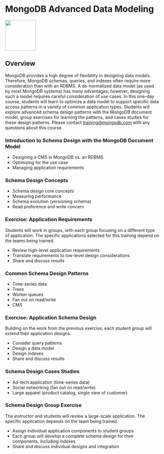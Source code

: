 # MongoDB Advanced Data Modeling

<img src="img/mongodb-university-logo.png" class="floatright single" style="width: 100px">

## Overview

MongoDB provides a high degree of flexibility in designing data models. Therefore, MongoDB schemas, queries, and indexes often require more consideration than with an RDBMS. A de-normalized data model (as used by most MongoDB systems) has many advantages; however, designing such a model requires careful consideration of use cases. In this one-day course, students will learn to optimize a data model to support specific data access patterns in a variety of common application types. Students will explore advanced schema design patterns with the MongoDB document model, group exercises for learning the patterns, and cases studies for these design patterns. Please contact <a href="mailto:training@mongodb.com">training@mongodb.com</a> with any questions about this course.

### Introduction to Schema Design with the MongoDB Document Model

* Designing a CMS in MongoDB vs. an RDBMS
* Optimizing for the use case
* Managing application requirements

### Schema Design Concepts

* Schema design core concepts
* Measuring performance
* Schema evolution (versioning schema)
* Read preference and write concern

### Exercise: Application Requirements

Students will work in groups, with each group focusing on a different type of application. The specific applications selected for this training depend on the teams being trained.

* Review high-level application requirements
* Translate requirements to low-level design considerations
* Share and discuss results


### Common Schema Design Patterns

* Time-series data
* Trees
* Worker queues
* Fan out on read/write
* CMS

### Exercise: Application Schema Design

Building on the work from the previous exercise, each student group will extend their application designs.

* Consider query patterns
* Design a data model
* Design indexes
* Share and discuss results

### Schema Design Cases Studies

* Ad-tech application (time-series data)
* Social networking (fan out on read/write)
* Large apparel (product catalog, single view of customer)

### Schema Design Group Exercise

The instructor and students will review a large-scale application. The specific application depends on the team being trained.

* Assign individual application components to student groups
* Each group will develop a complete schema design for their components, including indexes
* Share and discuss individual designs and integration


<style>#resources_table{display:none;}</style>
